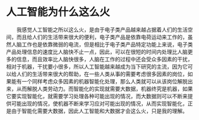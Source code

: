 # 人工智能为什么这么火
　　我感觉人工智能之所以这么火，是由于电子类产品越来越占据着人们的生活空间，而且给人们的生活带来很大的便利，电子类产品是依靠电荷运动来工作的，虽然人脑工作也是依靠微弱的电流，但是相比于电子类产品特定功能上来说，电子类产品处理信息的速度比人脑快不止一点，因此，可以在很短的时间内处理比人脑更多的信息，而且效率比人脑快很多，人脑在工作的过程中还会受众多因素的干扰，相对于机器，干扰要小很多，所以人工智能越来越成为当下研究的主流，因为它可以给人们的生活带来很大的帮助，在一些人类从事的需要考虑很多因素的岗位，如果能有一个同样考虑众多因素的机器智能化处理，那么人类就可以从该岗位解脱出来，从而解脱人类劳动力。而智能化的实现就需要大数据，机器终究是机器，如果它要实现智能化，就需要学习处理各种可能出现的情况，而大数据则可以不断来提供可能出现的情况，使机器不断来学习应对可能出现的情况，从而实现智能化，正是由于智能化需要大数据，因此人工智能和大数据才会这么火，只是我的理解。
